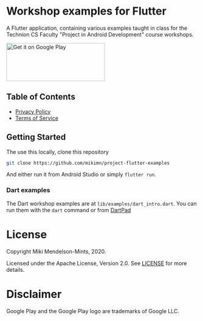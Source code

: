 # Workshop examples for Flutter

A Flutter application, containing various examples taught in class for the 
Technion CS Faculty "Project in Android Development" course workshops.

<a href='https://play.google.com/store/apps/details?id=com.mikimn.android_course&pcampaignid=pcampaignidMKT-Other-global-all-co-prtnr-py-PartBadge-Mar2515-1'><img alt='Get it on Google Play' src='https://play.google.com/intl/en_us/badges/static/images/badges/en_badge_web_generic.png' width='258.5' height='100'/></a>

## Table of Contents

* [Privacy Policy](docs/policy.md)
* [Terms of Service](docs/tos.md)

## Getting Started

The use this locally, clone this repository
```bash script
git clone https://github.com/mikimn/project-flutter-examples
```

And either run it from Android Studio or simply `flutter run`.

### Dart examples

The Dart workshop examples are at `lib/examples/dart_intro.dart`. You can run them with the `dart` command or from [DartPad](https://dartpad.dev/)

# License

Copyright Miki Mendelson-Mints, 2020.

Licensed under the Apache License, Version 2.0. See [LICENSE](./LICENSE) for more details.

# Disclaimer

Google Play and the Google Play logo are trademarks of Google LLC.